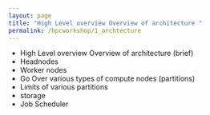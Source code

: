 ```yaml
---
layout: page
title: "High Level overview Overview of architecture "
permalink: /hpcworkshop/1_archtecture
---
```


- High Level overview Overview of architecture (brief)
- Headnodes
- Worker nodes
- Go Over various types of compute nodes (partitions)
- Limits of various partitions
- storage 
- Job Scheduler
